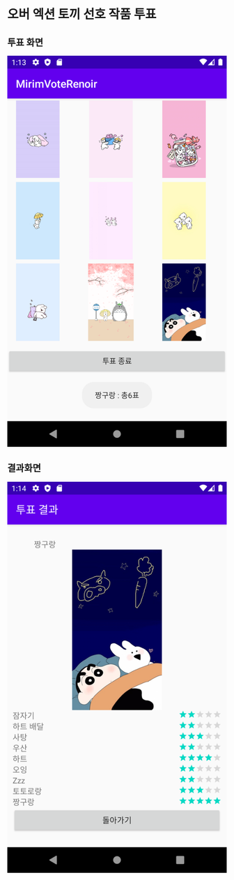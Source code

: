 # 오버 엑션 토끼 선호 작품 투표

## 투표 화면

![투표화면](https://github.com/jiyeong1004/MirimVoteRenoir/blob/master/vote.png)

## 결과화면

![결과화면](https://github.com/jiyeong1004/MirimVoteRenoir/blob/master/result.png)
